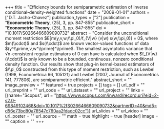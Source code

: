 +++
title = "Efficiency bounds for semiparametric estimation of inverse conditional-density-weighted functions"
date = "2009-01-01"
authors = ["D.T. Jacho-Chavez"]
publication_types = ["2"]
publication = "**Econometric Theory**, (25), 3, pp. 847-855"
publication_short = "**Econometric Theory**, (25), 3, pp. 847-855"
doi = "10.1017/S0266466609090732"
abstract = "Consider the unconditional moment restriction $E[m(y,v,w;\\pi_0)/f_{V|w} (v|w) s(w;\\pi_0)] = 0$, where $m(\\cdot)$ and $s(\\cdot)$ are known vector-valued functions of data $(y^\\prime,v,w^\\prime)^\\prime$. The smallest asymptotic variance that √n-consistent regular estimators of 0 can have is calculated when $f_{V|w}(\\cdot)$ is only known to be a bounded, continuous, nonzero conditional density function. Our results show that plug-in kernel-based estimators of $\\pi_0$ constructed from this type of moment restriction, such as Lewbel (1998, Econometrica 66, 105121) and Lewbel (2007, Journal of Econometrics 141, 777806), are semiparametric efficient."
abstract_short = ""
image_preview = ""
featured = true
projects = []
tags = []
url_pdf = ""
url_preprint = ""
url_code = ""
url_dataset = ""
url_project = ""
links = [{name="Scopus", url = "https://www.scopus.com/inward/record.uri?eid=2-s2.0-69849102468&doi=10.1017%2fS0266466609090732&partnerID=40&md5=d56e73bd80a78547c760aa2fdadc02cc"}]
url_slides = ""
url_video = ""
url_poster = ""
url_source = ""
math = true
highlight = true
[header]
image = ""
caption = ""
+++
